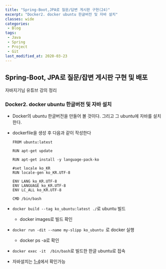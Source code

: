 ```yaml
---
title: "Spring-Boot,JPA로 질문/답변 게시판 구현(24)"
excerpt: "Docker2. docker ubuntu 한글버전 및 자바 설치"
classes: wide
categories:
 - Blog
tags:
 - Java
 - Spring
 - Project
 - Git
last_modified_at: 2020-03-23
---
```




## Spring-Boot, JPA로 질문/잡변 게시판 구현 및 배포

자바지기님 유튜브 강의 정리

### Docker2. docker ubuntu 한글버전 및 자바 설치

* Docker의 ubuntu 한글버전을 만들어 볼 것이다. 그리고 그 ubuntu에 자바를 설치한다.

* dockerfile을 생성 후 다음과 같이 작성한다

  ```shell
  FROM ubuntu:latest
  
  RUN apt-get update
  
  RUN apt-get install -y language-pack-ko
  
  #set locale ko_KR
  RUN locale-gen ko_KR.UTF-8
  
  ENV LANG ko_KR.UTF-8
  ENV LANGUAGE ko_KR.UTF-8
  ENV LC_ALL ko_KR.UTF-8
  
  CMD /bin/bash
  ```

* `docker build --tag ko_ubuntu:latest ./`로 ubuntu 빌드

  * docker images로 빌드 확인

* `docker run -dit --name my-slipp ko_ubuntu `로 docker 실행

  * docker ps -a로 확인

* `docker exec -it  /bin/bash`로 빌드한 한글 ubuntu로 접속

* 자바설치는 [1-4]({{site.url}}/_post/Javajigi-SpringBoot-Jpa-Web-Board-Project/2020-02-26-spring-boot-jpa-borad-project-1-4.md)에서 확인가능

  

